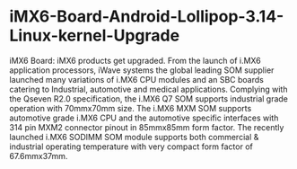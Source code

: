 # iMX6-Board-Android-Lollipop-3.14-Linux-kernel-Upgrade
iMX6 Board: iMX6 products get upgraded. From the launch of i.MX6 application processors, iWave systems the global leading SOM supplier launched many variations of i.MX6 CPU modules and an SBC boards catering to Industrial, automotive and medical applications.  Complying with the Qseven R2.0 specification, the i.MX6 Q7 SOM supports industrial grade operation with 70mmx70mm size. The i.MX6 MXM SOM supports automotive grade i.MX6 CPU and the automotive specific interfaces with 314 pin MXM2 connector pinout in 85mmx85mm form factor. The recently launched i.MX6 SODIMM SOM module supports both commercial &amp; industrial operating temperature with very compact form factor of 67.6mmx37mm.
